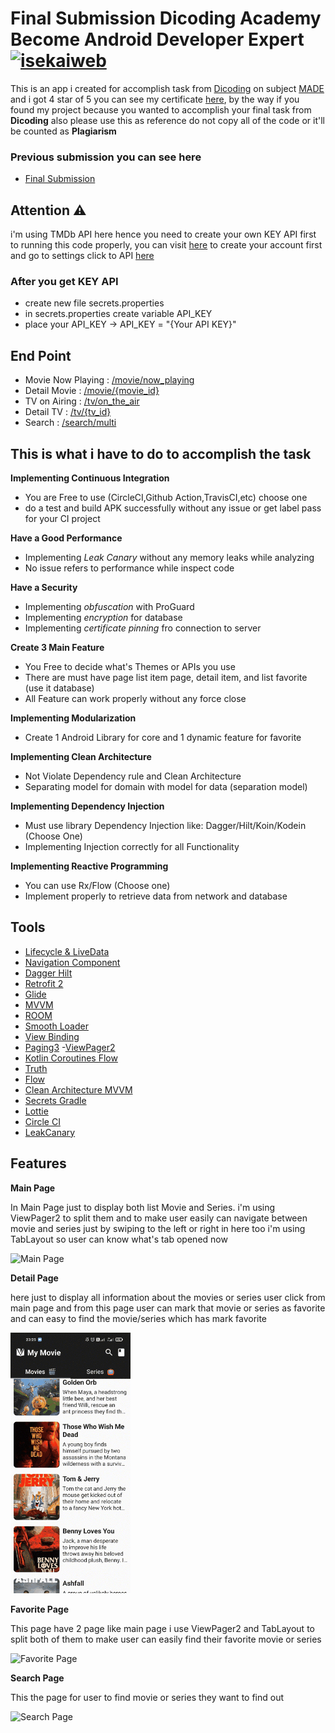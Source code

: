 # Final Submission Dicoding Academy Become Android Developer Expert [![isekaiweb](https://circleci.com/gh/isekaiweb/MyMovie.svg?style=svg)](https://app.circleci.com/pipelines/github/isekaiweb/MyMovie)
This is an app i created for accomplish task from [Dicoding](https://www.dicoding.com/) on subject [MADE](https://www.dicoding.com/academies/165) and i got 4 star of 5 you can see my certificate [here](https://www.dicoding.com/certificates/1OP8DK50LPQK), by the way if you found my project because you wanted to accomplish your final task from **Dicoding** also please use this as reference do not copy all of the code or it'll be counted as **Plagiarism**

### Previous submission you can see here 
- [Final Submission](https://github.com/isekaiweb/MyMovie/tree/submission_1_MADE)

## Attention ⚠
i'm using TMDb API here hence you need to create your own KEY API first to running this code properly, you can visit [here](https://www.themoviedb.org/login) to create your account first and go to settings click to API [here](https://www.themoviedb.org/settings/api)

### After you get KEY API
- create new file secrets.properties
- in secrets.properties create variable API_KEY
- place your API_KEY -> API_KEY = "{Your API KEY}"

## End Point
- Movie Now Playing : [/movie/now_playing](https://developers.themoviedb.org/3/movies/get-now-playing)
- Detail Movie : [/movie/{movie_id}](https://developers.themoviedb.org/3/movies/get-movie-details)
- TV on Airing : [/tv/on_the_air](https://developers.themoviedb.org/3/tv/get-tv-on-the-air)
- Detail TV : [/tv/{tv_id}](https://developers.themoviedb.org/3/tv/get-tv-details)
- Search : [/search/multi](https://developers.themoviedb.org/3/search/multi-search)

## This is what i have to do to accomplish the task
**Implementing Continuous Integration**
- You are Free to use (CircleCI,Github Action,TravisCI,etc) choose one
- do a test and build APK successfully without any issue or get label pass for your CI project

**Have a Good Performance**
- Implementing *Leak Canary* without any memory leaks while analyzing
- No issue refers to performance while inspect code

**Have a Security**
- Implementing *obfuscation* with ProGuard 
- Implementing *encryption* for database
- Implementing *certificate pinning* fro connection to server

**Create 3 Main Feature**
- You Free to decide what's Themes or APIs you use
- There are must have page list item page, detail item, and list favorite (use it database)
- All Feature can work properly without any force close

**Implementing Modularization**
- Create 1 Android Library for core and 1 dynamic feature for favorite

**Implementing Clean Architecture**
- Not Violate Dependency rule and Clean Architecture
- Separating model for domain with model for data (separation model)

**Implementing Dependency Injection**
- Must use library Dependency Injection like: Dagger/Hilt/Koin/Kodein (Choose One)
- Implementing Injection correctly for all Functionality

**Implementing Reactive Programming**
- You can use Rx/Flow (Choose one)
- Implement properly to retrieve data from network and database


## Tools
- [Lifecycle & LiveData](https://developer.android.com/jetpack/androidx/releases/lifecycle)
- [Navigation Component](https://developer.android.com/jetpack/androidx/releases/navigation)
- [Dagger Hilt](https://dagger.dev/hilt/)
- [Retrofit 2](https://square.github.io/retrofit/)
- [Glide](https://github.com/bumptech/glide)
- [MVVM](https://developer.android.com/jetpack/guide)
- [ROOM](https://developer.android.com/jetpack/androidx/releases/room)
-  [Smooth Loader](https://github.com/nntuyen/mkloader)
- [View Binding](https://developer.android.com/topic/libraries/view-binding?hl=en)
- [Paging3](https://developer.android.com/topic/libraries/architecture/paging/v3-overview)
-[ViewPager2](https://developer.android.com/jetpack/androidx/releases/viewpager2?hl=id)
- [Kotlin Coroutines Flow](https://kotlin.github.io/kotlinx.coroutines/kotlinx-coroutines-core/kotlinx.coroutines.flow/-flow/)
- [Truth](https://kotlin.github.io/kotlinx.coroutines/kotlinx-coroutines-core/kotlinx.coroutines.flow/-flow/)
- [Flow](https://developer.android.com/kotlin/flow)
- [Clean Architecture MVVM](https://www.toptal.com/android/android-apps-mvvm-with-clean-architecture)
- [Secrets Gradle](https://github.com/google/secrets-gradle-plugin)
- [Lottie](https://airbnb.design/lottie/)
- [Circle CI](https://app.circleci.com/)
- [LeakCanary](https://square.github.io/leakcanary/)


## Features
**Main Page**

In Main Page just to display both list Movie and Series.
i'm using ViewPager2 to split them and to make user easily can navigate between movie and series just by swiping to the left or right in here too i'm using TabLayout so user can know what's tab opened now

![Main Page](https://github.com/isekaiweb/MyMovie/blob/submission_3/demo/main.gif)


**Detail Page**

here just to display all information about the movies or series user click from main page and from this page user can mark that movie or series as favorite and can easy to find the movie/series which has mark favorite

![Detail Page](https://github.com/isekaiweb/MyMovie/blob/submission_3/demo/detail.gif)


**Favorite Page**

This page have 2 page like main page i use ViewPager2 and TabLayout to split both of them to make user can easily find their favorite movie or series

![Favorite Page](https://github.com/isekaiweb/MyMovie/blob/submission_3/demo/favorite.gif)

**Search Page**

 This the page for user to find movie or series they want to find out
 
![Search Page](https://github.com/isekaiweb/MyMovie/blob/submission_3/demo/search.gif)



